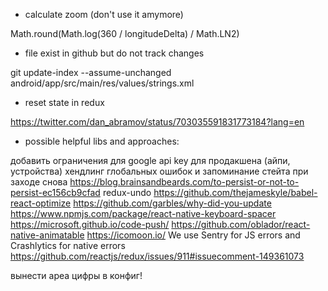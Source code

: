 - calculate zoom (don't use it amymore)

Math.round(Math.log(360 / longitudeDelta) / Math.LN2)

- file exist in github but do not track changes

git update-index --assume-unchanged android/app/src/main/res/values/strings.xml

- reset state in redux

https://twitter.com/dan_abramov/status/703035591831773184?lang=en

- possible helpful libs and approaches:

добавить ограничения для google api key для продакшена (айпи, устройства)
хендлинг глобальных ошибок и запоминание стейта при заходе снова https://blog.brainsandbeards.com/to-persist-or-not-to-persist-ec156cb9cfad
redux-undo
https://github.com/thejameskyle/babel-react-optimize
https://github.com/garbles/why-did-you-update
https://www.npmjs.com/package/react-native-keyboard-spacer
https://microsoft.github.io/code-push/
https://github.com/oblador/react-native-animatable
https://icomoon.io/
We use Sentry for JS errors and Crashlytics for native errors
https://github.com/reactjs/redux/issues/911#issuecomment-149361073




вынести ареа цифры в конфиг!

